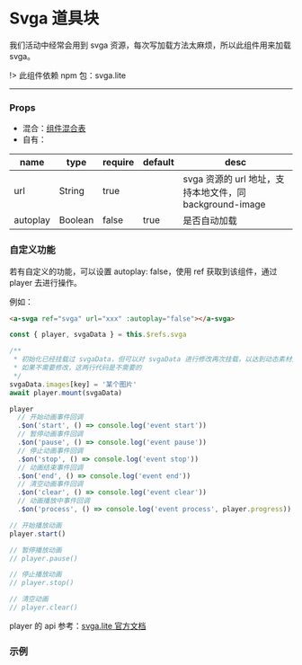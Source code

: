 # Svga 道具块

我们活动中经常会用到 svga 资源，每次写加载方法太麻烦，所以此组件用来加载 svga。

!> 此组件依赖 npm 包：svga.lite

---

### Props

- 混合：[组件混合表](docs/components/mixins/Components.md)
- 自有：

| name     | type    | require | default | desc                                                    |
| -------- | ------- | ------- | ------- | ------------------------------------------------------- |
| url      | String  | true    |         | svga 资源的 url 地址，支持本地文件，同 background-image |
| autoplay | Boolean | false   | true    | 是否自动加载                                            |

### 自定义功能

若有自定义的功能，可以设置 autoplay: false，使用 ref 获取到该组件，通过 player 去进行操作。

例如：

```html
<a-svga ref="svga" url="xxx" :autoplay="false"></a-svga>
```

```js
const { player, svgaData } = this.$refs.svga

/**
 * 初始化已经挂载过 svgaData，但可以对 svgaData 进行修改再次挂载，以达到动态素材的效果
 * 如果不需要修改，这两行代码是不需要的
 */
svgaData.images[key] = '某个图片'
await player.mount(svgaData)

player
  // 开始动画事件回调
  .$on('start', () => console.log('event start'))
  // 暂停动画事件回调
  .$on('pause', () => console.log('event pause'))
  // 停止动画事件回调
  .$on('stop', () => console.log('event stop'))
  // 动画结束事件回调
  .$on('end', () => console.log('event end'))
  // 清空动画事件回调
  .$on('clear', () => console.log('event clear'))
  // 动画播放中事件回调
  .$on('process', () => console.log('event process', player.progress))

// 开始播放动画
player.start()

// 暂停播放动画
// player.pause()

// 停止播放动画
// player.stop()

// 清空动画
// player.clear()
```

player 的 api 参考：[svga.lite 官方文档](https://github.com/svga/SVGAPlayer-Web-Lite)

### 示例

<vuep template="#example" :options="{ theme: 'neo' }"></vuep>

<script v-pre type="text/x-template" id="example">
<template>
  <a-section w="250px" h="200px" bg-c="#ddd">
    <a-svga pl="0" pt="0" w="100px" h="100px" url="https://x-m-org.github.io/antelope-ui/docs/components/basic/static/demo.svga"></a-svga>
    <a-svga pr="0" pt="0" w="100px" h="100px" url="https://x-m-org.github.io/antelope-ui/docs/components/basic/static/demo.svga"></a-svga>
  </a-section>
</template>

<script>
  export default {}
</script>
</script>
